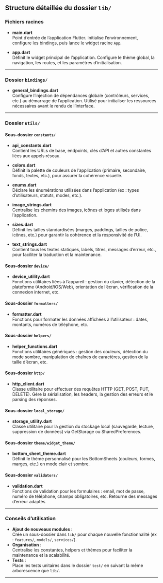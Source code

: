 ## Structure détaillée du dossier `lib/`

### Fichiers racines

- **main.dart**  
  Point d’entrée de l’application Flutter. Initialise l’environnement, configure les bindings, puis lance le widget racine `App`.

- **app.dart**  
  Définit le widget principal de l’application. Configure le thème global, la navigation, les routes, et les paramètres d’initialisation.

---

### Dossier `bindings/`

- **general_bindings.dart**  
  Configure l’injection de dépendances globale (contrôleurs, services, etc.) au démarrage de l’application. Utilisé pour initialiser les ressources nécessaires avant le rendu de l’interface.

---

### Dossier `utils/`

#### Sous-dossier `constants/`

- **api_constants.dart**  
  Contient les URLs de base, endpoints, clés d’API et autres constantes liées aux appels réseau.

- **colors.dart**  
  Définit la palette de couleurs de l’application (primaire, secondaire, fonds, textes, etc.), pour assurer la cohérence visuelle.

- **enums.dart**  
  Déclare les énumérations utilisées dans l’application (ex : types d’utilisateurs, statuts, modes, etc.).

- **image_strings.dart**  
  Centralise les chemins des images, icônes et logos utilisés dans l’application.

- **sizes.dart**  
  Définit les tailles standardisées (marges, paddings, tailles de police, icônes, etc.) pour garantir la cohérence et la responsivité de l’UI.

- **text_strings.dart**  
  Contient tous les textes statiques, labels, titres, messages d’erreur, etc., pour faciliter la traduction et la maintenance.

#### Sous-dossier `device/`

- **device_utility.dart**  
  Fonctions utilitaires liées à l’appareil : gestion du clavier, détection de la plateforme (Android/iOS/Web), orientation de l’écran, vérification de la connexion internet, etc.

#### Sous-dossier `formatters/`

- **formatter.dart**  
  Fonctions pour formater les données affichées à l’utilisateur : dates, montants, numéros de téléphone, etc.

#### Sous-dossier `helpers/`

- **helper_functions.dart**  
  Fonctions utilitaires génériques : gestion des couleurs, détection du mode sombre, manipulation de chaînes de caractères, gestion de la taille d’écran, etc.

#### Sous-dossier `http/`

- **http_client.dart**  
  Classe utilitaire pour effectuer des requêtes HTTP (GET, POST, PUT, DELETE). Gère la sérialisation, les headers, la gestion des erreurs et le parsing des réponses.

#### Sous-dossier `local_storage/`

- **storage_utility.dart**  
  Classe utilitaire pour la gestion du stockage local (sauvegarde, lecture, suppression de données) via GetStorage ou SharedPreferences.

#### Sous-dossier `theme/widget_theme/`

- **bottom_sheet_theme.dart**  
  Définit le thème personnalisé pour les BottomSheets (couleurs, formes, marges, etc.) en mode clair et sombre.

#### Sous-dossier `validators/`

- **validation.dart**  
  Fonctions de validation pour les formulaires : email, mot de passe, numéro de téléphone, champs obligatoires, etc. Retourne des messages d’erreur adaptés.

---

### Conseils d’utilisation

- **Ajout de nouveaux modules** :  
  Crée un sous-dossier dans `lib/` pour chaque nouvelle fonctionnalité (ex : `features/`, `models/`, `services/`).
- **Organisation** :  
  Centralise les constantes, helpers et thèmes pour faciliter la maintenance et la scalabilité.
- **Tests** :  
  Place les tests unitaires dans le dossier `test/` en suivant la même arborescence que `lib/`.

---
